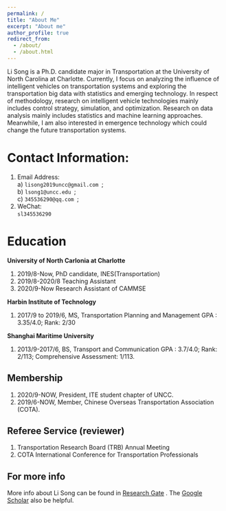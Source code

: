 ```yaml
---
permalink: /
title: "About Me"
excerpt: "About me"
author_profile: true
redirect_from: 
  - /about/
  - /about.html
---
```

Li Song is a Ph.D. candidate major in Transportation at the University of North Carolina at Charlotte. Currently, I focus on analyzing the influence of intelligent vehicles on transportation systems and exploring the transportation big data with statistics and emerging technology. In respect of methodology, research on intelligent vehicle technologies mainly includes control strategy, simulation, and optimization. Research on data analysis mainly includes statistics and machine learning approaches. Meanwhile, I am also interested in emergence technology which could change the future transportation systems.

Contact Information:
======
1. Email Address: <br>
a) `lisong2019uncc@gmail.com `;<br>
b) `lsong1@uncc.edu `; <br>
c) `345536290@qq.com `;
1. WeChat: <br>
`sl345536290 `

Education 
======
**University of North Carlonia at Charlotte**
1. 2019/8-Now, PhD candidate, INES(Transportation)
1. 2019/8-2020/8 Teaching Assistant
1. 2020/9-Now Research Assistant of CAMMSE<br>

**Harbin Institute of Technology**
1. 2017/9 to 2019/6, MS, Transportation Planning and Management
GPA : 3.35/4.0; Rank: 2/30<br>

**Shanghai Maritime University**
1. 2013/9-2017/6, BS, Transport and Communication 
GPA : 3.7/4.0; Rank: 2/113; Comprehensive Assessment: 1/113.

**Membership**
------
1. 2020/9-NOW, President, ITE student chapter of UNCC.
1. 2019/6-NOW, Member, Chinese Overseas Transportation Association (COTA). 

**Referee Service (reviewer)**
------
1. Transportation Research Board (TRB) Annual Meeting 
1. COTA International Conference for Transportation Professionals 

For more info
------
More info about Li Song can be found in [Research Gate](https://www.researchgate.net/profile/Li_Song60) . The [Google Scholar](http://scholar.google.com/citations?user=CyNM5yIAAAAJ&hl=enmight) also be helpful.
